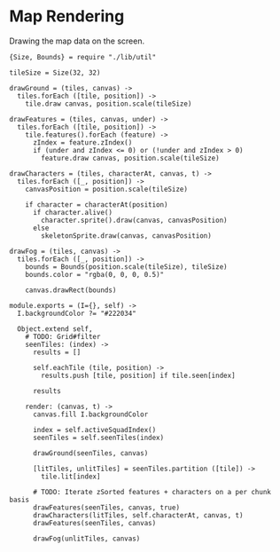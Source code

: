 Map Rendering
=============

Drawing the map data on the screen.

    {Size, Bounds} = require "./lib/util"

    tileSize = Size(32, 32)

    drawGround = (tiles, canvas) ->
      tiles.forEach ([tile, position]) ->
        tile.draw canvas, position.scale(tileSize)

    drawFeatures = (tiles, canvas, under) ->
      tiles.forEach ([tile, position]) ->
        tile.features().forEach (feature) ->
          zIndex = feature.zIndex()
          if (under and zIndex <= 0) or (!under and zIndex > 0)
            feature.draw canvas, position.scale(tileSize)

    drawCharacters = (tiles, characterAt, canvas, t) ->
      tiles.forEach ([_, position]) ->
        canvasPosition = position.scale(tileSize)

        if character = characterAt(position)
          if character.alive()
            character.sprite().draw(canvas, canvasPosition)
          else
            skeletonSprite.draw(canvas, canvasPosition)

    drawFog = (tiles, canvas) ->
      tiles.forEach ([_, position]) ->
        bounds = Bounds(position.scale(tileSize), tileSize)
        bounds.color = "rgba(0, 0, 0, 0.5)"

        canvas.drawRect(bounds)

    module.exports = (I={}, self) ->
      I.backgroundColor ?= "#222034"

      Object.extend self,
        # TODO: Grid#filter
        seenTiles: (index) ->
          results = []

          self.eachTile (tile, position) ->
            results.push [tile, position] if tile.seen[index]

          results

        render: (canvas, t) ->
          canvas.fill I.backgroundColor

          index = self.activeSquadIndex()
          seenTiles = self.seenTiles(index)

          drawGround(seenTiles, canvas)

          [litTiles, unlitTiles] = seenTiles.partition ([tile]) ->
            tile.lit[index]

          # TODO: Iterate zSorted features + characters on a per chunk basis
          drawFeatures(seenTiles, canvas, true)
          drawCharacters(litTiles, self.characterAt, canvas, t)
          drawFeatures(seenTiles, canvas)

          drawFog(unlitTiles, canvas)
